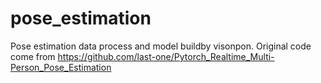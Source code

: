 # pose_estimation
Pose estimation data process and model buildby visonpon.
Original code come from https://github.com/last-one/Pytorch_Realtime_Multi-Person_Pose_Estimation
